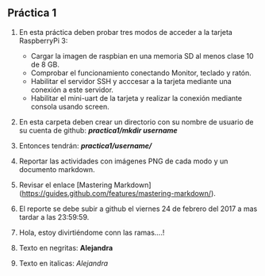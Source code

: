 ## Práctica 1 ##

1. En esta práctica deben probar tres modos de acceder a la tarjeta RaspberryPi 3:
	* Cargar la imagen de raspbian en una memoria SD al menos clase 10 de 8 GB.
	* Comprobar el funcionamiento conectando Monitor, teclado y ratón.
	* Habilitar el servidor SSH y acccesar a la tarjeta mediante una conexión a este servidor.
	* Habilitar el mini-uart de la tarjeta y realizar la conexión mediante consola usando screen.

2. En esta carpeta deben crear un directorio con su nombre de usuario de su cuenta de github: 
**_practica1/mkdir username_**

3. Entonces tendrán: 
**_practica1/username/_**

4. Reportar las actividades con imágenes PNG de cada modo y un documento markdown.

5. Revisar el enlace [Mastering Markdown] (https://guides.github.com/features/mastering-markdown/).

6. El reporte se debe subir a github el viernes 24 de febrero del 2017 a mas tardar a las 23:59:59.

7. Hola, estoy divirtiéndome conn las ramas....!

8. Texto en negritas: **Alejandra**

9. Texto en italicas: *Alejandra*

